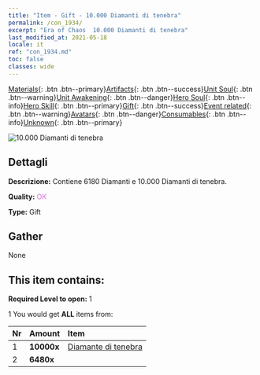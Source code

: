 ```yaml
---
title: "Item - Gift - 10.000 Diamanti di tenebra"
permalink: /con_1934/
excerpt: "Era of Chaos  10.000 Diamanti di tenebra"
last_modified_at: 2021-05-18
locale: it
ref: "con_1934.md"
toc: false
classes: wide
---
```

 [Materials](/ItemsIT/){: .btn .btn--primary}[Artifacts](/ItemsIT/Artifacts/){: .btn .btn--success}[Unit Soul](/ItemsIT/UnitSoul/){: .btn .btn--warning}[Unit Awakening](/ItemsIT/UnitAwakening/){: .btn .btn--danger}[Hero Soul](/ItemsIT/HeroSoul/){: .btn .btn--info}[Hero Skill](/ItemsIT/HeroSkill/){: .btn .btn--primary}[Gift](/ItemsIT/Gift/){: .btn .btn--success}[Event related](/ItemsIT/Events/){: .btn .btn--warning}[Avatars](/ItemsIT/Avatars/){: .btn .btn--danger}[Consumables](/ItemsIT/Consumables/){: .btn .btn--info}[Unknown](/ItemsIT/Unknown/){: .btn .btn--primary}

 ![10.000 Diamanti di tenebra](/images/t/i_10040.png)

## Dettagli
 **Descrizione:** Contiene 6180 Diamanti e 10.000 Diamanti di tenebra.

 **Quality:** <span style="color: #DA70D6">OK</span>

 **Type:** Gift

## Gather

  None

## This item contains:

 **Required Level to open:** 1

 1 You would get **ALL** items  from:

  | Nr | Amount |     Item    |
  |:---|:-------|:------------|
  | 1 |  **10000x** | [Diamante di tenebra](/ItemsIT/con_554/) |  | 
  | 2 |  **6480x** | <i class="fas fa-gem"/> |  | 
